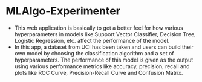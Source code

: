# MLAlgo-Experimenter

* This web application is basically to get a better feel for how various hyperparameters in models like Support Vector Classifier, Decision Tree, Logistic Regression, etc. affect the performance of the model. 
* In this app, a dataset from UCI has been taken and users can build their own model by choosing the classification algorithm and a set of hyperparameters. The performance of this model is given as the output using various performance metrics like accuracy, precision, recall and plots like ROC Curve, Precision-Recall Curve and Confusion Matrix.
